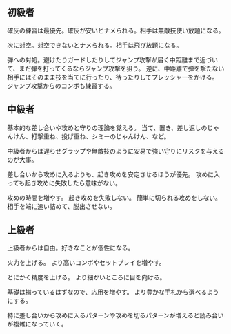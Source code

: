 ## 初級者

確反の練習は最優先。確反が安いとナメられる。相手は無敵技使い放題になる。

次に対空。対空できないとナメられる。相手は飛び放題になる。

弾への対処。避けたりガードしたりしてジャンプ攻撃が届く中距離まで近づいて、まだ弾を打ってくるならジャンプ攻撃を狙う。
逆に、中距離で弾を撃たない相手にはそのまま技を当てに行ったり、待ったりしてプレッシャーをかける。
ジャンプ攻撃からのコンボも練習する。

## 中級者

基本的な差し合いや攻めと守りの理論を覚える。
当て、置き、差し返しのじゃんけん、打撃重ね、投げ重ね、シミーのじゃんけん、など。

中級者からは遅らせグラップや無敵技のように安易で強い守りにリスクを与えるのが大事。

差し合いから攻めに入るよりも、起き攻めを安定させるほうが優先。
攻めに入っても起き攻めに失敗したら意味がない。

攻めの時間を増やす。
起き攻めを失敗しない。
簡単に切られる攻めをしない。
相手を端に追い詰めて、脱出させない。

## 上級者

上級者からは自由。好きなことが個性になる。

火力を上げる。
より高いコンボやセットプレイを増やす。

とにかく精度を上げる。
より細かいところに目を向ける。

基礎は揃っているはずなので、応用を増やす。
より豊かな手札から選べるようにする。

特に差し合いから攻めに入るパターンや攻めを切るパターンが増えると読み合いが複雑になっていく。
